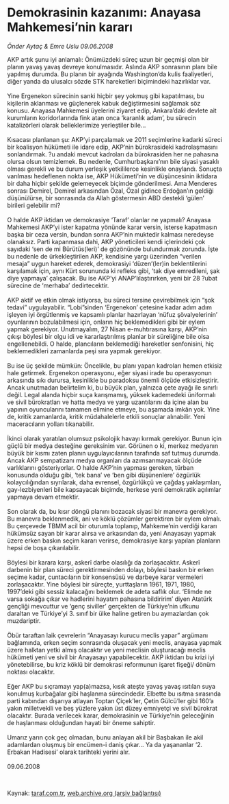 # Demokrasinin kazanımı: Anayasa Mahkemesi’nin kararı

*Önder Aytaç & Emre Uslu 09.06.2008*

<div class="taraf_structure_2col_1zq">
<div class="margen_n">



 <p>AKP artık şunu iyi anlamalı: Önümüzdeki süreç uzun bir geçmişi olan bir planın yavaş yavaş devreye konulmasıdır. Aslında AKP sonrasının planı bile yapılmış durumda. Bu planın bir ayağında Washington’da kulis faaliyetleri, diğer yanda da ulusalcı sözde STK hareketleri biçimindeki hazırlıklar var. <br/>
<br/>
Yine Ergenekon sürecinin sanki hiçbir şey yokmuş gibi kapatılması, bu kişilerin aklanması ve güçlenerek kabuk değiştirmesini sağlamak söz konusu. Anayasa Mahkemesi üyelerini ziyaret edip, Ankara’daki devlete ait kurumların koridorlarında fink atan onca ‘karanlık adam’, bu sürecin katalizörleri olarak belleklerimize yerleştiler bile... <br/>
<br/>
Kısacası planlanan şu: AKP’yi parçalamak ve 2011 seçimlerine kadarki süreci bir koalisyon hükümeti ile idare edip, AKP’nin bürokrasideki kadrolaşmasını sonlandırmak. ?u andaki mevcut kadroları da bürokrasiden her ne pahasına olursa olsun temizlemek. Bu nedenle, Cumhurbaşkanı’nın bile siyasi yasaklı olması gerekli ve bu durum yerleşik yetkililerce kesinlikle onaylandı. Sonuçta varılması hedeflenen nokta ise, AKP Hükümeti’nin ve düşüncesinin iktidara bir daha hiçbir şekilde gelemeyecek biçimde gönderilmesi. Ama Menderes sonrası Demirel, Demirel arkasından Özal, Özal gidince Erdoğan’ın geldiği düşünülürse, bir sonrasında da Allah göstermesin ABD destekli ‘gülen’ birileri gelebilir mi?<br/>
<br/>
O halde AKP iktidarı ve demokrasiye ‘Taraf’ olanlar ne yapmalı? Anayasa Mahkemesi AKP’yi ister kapatma yönünde karar versin, isterse kapatmasın başka bir ceza versin, bundan sonra AKP’nin muktedir kalması neredeyse olanaksız. Parti kapanmasa dahi, AKP yöneticileri kendi içlerindeki çok sayıdaki ‘sen de mi Bürütüs(leri)’ de gözönünde bulundurmak zorunda. İşte bu nedenle de ürkekleştirilen AKP, kendisine yargı üzerinden “verilen mesaja” uygun hareket ederek, demokrasiyi ‘düzen’(ler)in beklentilerini karşılamak için, aynı Kürt sorununda ki refleks gibi, ‘tak diye emredileni, şak diye yapmaya’ çalışacak. Bu ise AKP’yi ANAP’lılaştırırken, yeni bir 28 ?ubat sürecine de ‘merhaba’ dedirtecektir.<br/>
<br/>
AKP aktif ve etkin olmak istiyorsa, bu süreci tersine çevirebilmek için “şok tedavi” uygulayabilir. “Lobi”sinden ‘Ergenekon’ çetesine kadar adım adım işleyen iyi örgütlenmiş ve kapsamlı planlar hazırlayan ‘nüfuz şövalyelerinin’ oyunlarının bozulabilmesi için, onların hiç beklemedikleri gibi bir eylem yapmak gerekiyor. Unutmayalım, 27 Nisan e-muhtırasına karşı, AKP’nin çıkışı böylesi bir olgu idi ve kararlaştırılmış planlar bir süreliğine bile olsa engellenebildi. O halde, plancıların beklemediği hareketler senfonisini, hiç beklemedikleri zamanlarda peşi sıra yapmak gerekiyor. <br/>
<br/>
Bu ise üç şekilde mümkün: Öncelikle, bu planı yapan kadroları hemen etkisiz hale getirmek. Ergenekon operasyonu, eğer siyasi irade bu operasyonun arkasında sıkı durursa, kesinlikle bu paradoksu önemli ölçüde etkisizleştirir. Ancak unutmadan belirtelim ki, bu büyük plan, yalnızca çete ayağı ile sınırlı değil. Legal alanda hiçbir suça karışmamış, yüksek kademedeki üniformalı ve sivil bürokratları ve hatta medya ve yargı uzantılarını da içine alan bu yapının oyuncularını tamamen elimine etmeye, bu aşamada imkân yok. Yine de, kritik zamanlarda, kritik müdahalelerle etkili sonuçlar alınabilir. Yeni maceracıların yolları tıkanabilir. <br/>
<br/>
İkinci olarak yaratılan olumsuz psikolojik havayı kırmak gerekiyor. Bunun için güçlü bir medya desteğine gereksinim var. Görünen o ki, merkez medyanın büyük bir kısmı zaten planın uygulayıcılarının tarafında saf tutmuş durumda. Ancak AKP sempatizanı medya organları da azımsanmayacak ölçüde varlıklarını gösteriyorlar. O halde AKP’nin yapması gereken, türban konusunda olduğu gibi, ‘tek bana’ ve ‘ben gibi düşünenlere’ özgürlük kolaycılığından sıyrılarak, daha evrensel, özgürlükçü ve çağdaş yaklaşımları, gay-lezbiyenleri bile kapsayacak biçimde, herkese yeni demokratik açılımlar yapmaya devam etmektir. <br/>
<br/>
Son olarak da, bu kısır döngü planını bozacak siyasi bir manevra gerekiyor. Bu manevra beklenmedik, ani ve köklü çözümler gerektiren bir eylem olmalı. Bu çerçevede TBMM acil bir oturumla toplanıp, Mahkeme’nin verdiği kararı hükümsüz sayan bir karar alırsa ve arkasından da, yeni Anayasayı yapmak üzere erken baskın seçim kararı verirse, demokrasiye karşı yapılan planların hepsi de boşa çıkarılabilir.<br/>
<br/>
Böylesi bir karara karşı, askerî darbe olasılığı da zorlaşacaktır. Askerî darbenin bir plan süreci gerektirmesinden dolayı, böylesi baskın bir erken seçime kadar, cuntacıların bir konsensüsü ve darbeye karar vermeleri zorlaşacaktır. Yine böylesi bir süreçte, yurttaşların 1961, 1971, 1980, 1997’deki gibi sessiz kalacağını beklemek de adeta saflık olur. ‘Elimde ne varsa sokağa çıkar ve hadlerini hayatım pahasına bildiririm’ diyen Atatürk gençliği mevcuttur ve ‘genç siviller’ gerçekten de Türkiye’nin ufkunu daraltan ve Türkiye’yi 3. sınıf bir ülke haline getiren bu aymazlardan çok muzdariptir. <br/>
<br/>
Öbür taraftan laik çevrelerin “Anayasayı kurucu meclis yapar” argümanı bağlamında, erken seçim sonrasında oluşacak yeni meclis, anayasa yapmak üzere halktan yetki almış olacaktır ve yeni meclisin oluşturacağı meclis hükümeti yeni ve sivil bir Anayasayı yapabilecektir. AKP iktidarı bu krizi iyi yönetebilirse, bu kriz köklü bir demokrasi reformunun işaret fişeği/ dönüm noktası olacaktır. <br/>
<br/>
Eğer AKP bu sıçramayı yap(a)mazsa, kısık ateşte yavaş yavaş ısıtılan suya konulmuş kurbağalar gibi haşlanma sürecindedir. Elbette bu ısıtma sırasında parti kabından dışarıya atlayan Toptan Çiçek’ler, Çetin Gülcü’ler gibi 160’a yakın milletvekili ve beş yüzlere yakın üst düzey emniyetçi ve sivil bürokrat olacaktır. Burada verilecek karar, demokrasinin ve Türkiye’nin geleceğinin de haşlanması olduğundan hayati bir öneme sahiptir.<br/>
<br/>
Umarız yarın çok geç olmadan, bunu anlayan akil bir Başbakan ile akil adamlardan oluşmuş bir encümen-i daniş çıkar... Ya da yaşananlar ‘2. Erbakan Hadisesi’ olarak tarihteki yerini alır.<br/>
<br/>
09.06.2008</p>

<br/>


<div id="taraf_not">
</div>

</div>


</div>

Kaynak: [taraf.com.tr](http://www.taraf.com.tr:80/makale/850.htm), [web.archive.org (arşiv bağlantısı)](http://web.archive.org/web/20090422063754/http://www.taraf.com.tr:80/makale/850.htm)
